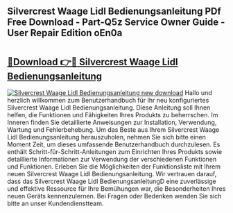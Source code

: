 ## Silvercrest Waage Lidl Bedienungsanleitung PDf Free Download - Part-Q5z Service Owner Guide - User Repair Edition oEn0a

# <h2><a href="http://df1e42u.blite.top/?on=Silvercrest+Waage+Lidl+Bedienungsanleitung">🔗Download 👉🔴 Silvercrest Waage Lidl Bedienungsanleitung</a></h2>

[![Silvercrest Waage Lidl Bedienungsanleitung new download](https://i.imgur.com/lujVjoI.png)](http://df1e42u.blite.top/?on=Silvercrest+Waage+Lidl+Bedienungsanleitung)
Hallo und herzlich willkommen zum Benutzerhandbuch für Ihr neu konfiguriertes Silvercrest Waage Lidl Bedienungsanleitung. Diese Anleitung soll Ihnen helfen, die Funktionen und Fähigkeiten Ihres Produkts zu beherrschen. Im Inneren finden Sie detaillierte Anweisungen zur Installation, Verwendung, Wartung und Fehlerbehebung. Um das Beste aus Ihrem Silvercrest Waage Lidl Bedienungsanleitung herauszuholen, nehmen Sie sich bitte einen Moment Zeit, um dieses umfassende Benutzerhandbuch durchzulesen. Es enthält Schritt-für-Schritt-Anleitungen zum Einrichten Ihres Produkts sowie detaillierte Informationen zur Verwendung der verschiedenen Funktionen und Funktionen. Erleben Sie die Möglichkeiten der Funktionsliste mit Ihrem neuen Silvercrest Waage Lidl Bedienungsanleitung. Wir vertrauen darauf, dass das Silvercrest Waage Lidl BedienungsanleitungD eine zuverlässige und effektive Ressource für Ihre Bemühungen war, die Besonderheiten Ihres neuen Geräts kennenzulernen. Bei Fragen oder Bedenken wenden Sie sich bitte an unser Kundendienstteam.
